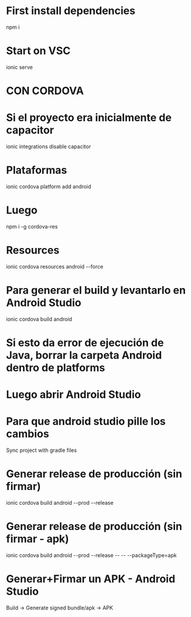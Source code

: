 # First install dependencies
npm i

# Start on VSC
ionic serve

<!-- Despliegues en las AppStores -->
# CON CORDOVA
# Si el proyecto era inicialmente de capacitor
ionic integrations disable capacitor
# Plataformas
<!-- ionic cordova platform add ios -->
ionic cordova platform add android
# Luego
npm i -g cordova-res
# Resources
<!-- ionic cordova resources -->
<!-- ionic cordova resources --force -->
ionic cordova resources android --force

# Para generar el build y levantarlo en Android Studio
ionic cordova build android
<!-- D:\Proyectos\IONIC\16-ionic-noticias-deploy-cordova\platforms\android\app\build\outputs\apk\debug\app-debug.apk -->
# Si esto da error de ejecución de Java, borrar la carpeta Android dentro de platforms
# Luego abrir Android Studio
# Para que android studio pille los cambios
Sync project with gradle files

# Generar release de producción (sin firmar)
ionic cordova build android --prod --release
<!-- D:\Proyectos\IONIC\16-ionic-noticias-deploy-cordova\platforms\android\app\build\outputs\bundle\release\app-release.aab -->
# Generar release de producción (sin firmar - apk)
ionic cordova build android --prod --release -- -- --packageType=apk
<!-- D:\Proyectos\IONIC\16-ionic-noticias-deploy-cordova\platforms\android\app\build\outputs\apk\release\app-release-unsigned.apk -->


# Generar+Firmar un APK - Android Studio
<!-- https://developer.android.com/studio/publish/app-signing?hl=es-419#sign_release -->
Build -> Generate signed bundle/apk -> APK
<!-- D:\Proyectos\IONIC\16-ionic-noticias-deploy-cordova\platforms\android\app\release\app-release.apk -->